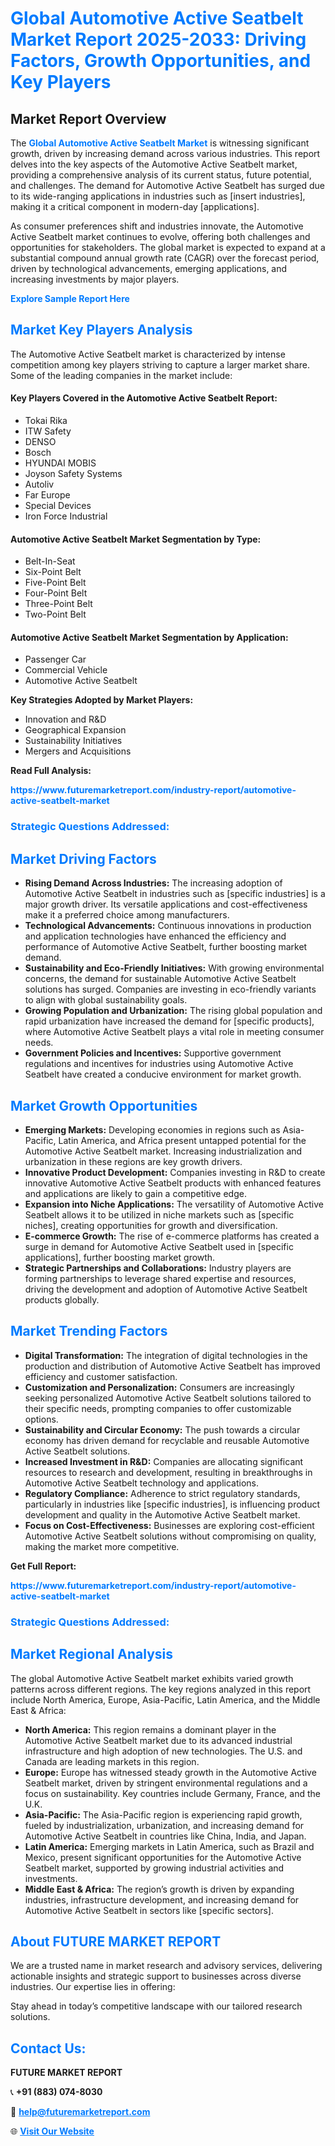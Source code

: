 <h1 style="color: #007BFF;">Global Automotive Active Seatbelt Market Report 2025-2033: Driving Factors, Growth Opportunities, and Key Players</h1>

<section id="overview">
<h2>Market Report Overview</h2>
<p>The <a href="https://www.futuremarketreport.com/industry-report/automotive-active-seatbelt-market" style="color: #007BFF; text-decoration: none;"><strong>Global Automotive Active Seatbelt Market</strong></a> is witnessing significant growth, driven by increasing demand across various industries. This report delves into the key aspects of the Automotive Active Seatbelt market, providing a comprehensive analysis of its current status, future potential, and challenges. The demand for Automotive Active Seatbelt has surged due to its wide-ranging applications in industries such as [insert industries], making it a critical component in modern-day [applications].</p>
<p>As consumer preferences shift and industries innovate, the Automotive Active Seatbelt market continues to evolve, offering both challenges and opportunities for stakeholders. The global market is expected to expand at a substantial compound annual growth rate (CAGR) over the forecast period, driven by technological advancements, emerging applications, and increasing investments by major players.</p>
</section>

<section id="overview">
<p><a href="https://www.futuremarketreport.com/request-sample/reportId=126037" style="color: #007BFF; text-decoration: none;"><strong>Explore Sample Report Here</strong></a></p>
</section>

<section id="key-players">
<h2 style="color: #007BFF;">Market Key Players Analysis</h2>
<p>The Automotive Active Seatbelt market is characterized by intense competition among key players striving to capture a larger market share. Some of the leading companies in the market include:</p>
<h4>Key Players Covered in the Automotive Active Seatbelt Report:</h4>
<ul><li>Tokai Rika</li><li>ITW Safety</li><li>DENSO</li><li>Bosch</li><li>HYUNDAI MOBIS</li><li>Joyson Safety Systems</li><li>Autoliv</li><li>Far Europe</li><li>Special Devices</li><li>Iron Force Industrial</li></ul>
<h4>Automotive Active Seatbelt Market Segmentation by Type:</h4>
<ul><li>Belt-In-Seat</li><li>Six-Point Belt</li><li>Five-Point Belt</li><li>Four-Point Belt</li><li>Three-Point Belt</li><li>Two-Point Belt</li></ul>

<h4>Automotive Active Seatbelt Market Segmentation by Application:</h4>
<ul><li>Passenger Car</li><li>Commercial Vehicle</li><li>Automotive Active Seatbelt</li></ul>
<p><strong>Key Strategies Adopted by Market Players:</strong></p>
<ul>
<li>Innovation and R&D</li>
<li>Geographical Expansion</li>
<li>Sustainability Initiatives</li>
<li>Mergers and Acquisitions</li>
</ul>
</section>

<section>
<p><strong>Read Full Analysis: </strong></p><a href="https://www.futuremarketreport.com/industry-report/automotive-active-seatbelt-market" style="color: #007BFF; text-decoration: none;"><strong>https://www.futuremarketreport.com/industry-report/automotive-active-seatbelt-market</strong></a>
<h3 style="color: #007BFF;">Strategic Questions Addressed:</h3>
</section>

<section id="driving-factors">
<h2 style="color: #007BFF;">Market Driving Factors</h2>
<ul>
<li><strong>Rising Demand Across Industries:</strong> The increasing adoption of Automotive Active Seatbelt in industries such as [specific industries] is a major growth driver. Its versatile applications and cost-effectiveness make it a preferred choice among manufacturers.</li>
<li><strong>Technological Advancements:</strong> Continuous innovations in production and application technologies have enhanced the efficiency and performance of Automotive Active Seatbelt, further boosting market demand.</li>
<li><strong>Sustainability and Eco-Friendly Initiatives:</strong> With growing environmental concerns, the demand for sustainable Automotive Active Seatbelt solutions has surged. Companies are investing in eco-friendly variants to align with global sustainability goals.</li>
<li><strong>Growing Population and Urbanization:</strong> The rising global population and rapid urbanization have increased the demand for [specific products], where Automotive Active Seatbelt plays a vital role in meeting consumer needs.</li>
<li><strong>Government Policies and Incentives:</strong> Supportive government regulations and incentives for industries using Automotive Active Seatbelt have created a conducive environment for market growth.</li>
</ul>
</section>

<section id="growth-opportunities">
<h2 style="color: #007BFF;">Market Growth Opportunities</h2>
<ul>
<li><strong>Emerging Markets:</strong> Developing economies in regions such as Asia-Pacific, Latin America, and Africa present untapped potential for the Automotive Active Seatbelt market. Increasing industrialization and urbanization in these regions are key growth drivers.</li>
<li><strong>Innovative Product Development:</strong> Companies investing in R&D to create innovative Automotive Active Seatbelt products with enhanced features and applications are likely to gain a competitive edge.</li>
<li><strong>Expansion into Niche Applications:</strong> The versatility of Automotive Active Seatbelt allows it to be utilized in niche markets such as [specific niches], creating opportunities for growth and diversification.</li>
<li><strong>E-commerce Growth:</strong> The rise of e-commerce platforms has created a surge in demand for Automotive Active Seatbelt used in [specific applications], further boosting market growth.</li>
<li><strong>Strategic Partnerships and Collaborations:</strong> Industry players are forming partnerships to leverage shared expertise and resources, driving the development and adoption of Automotive Active Seatbelt products globally.</li>
</ul>
</section>

<section id="trending-factors">
<h2 style="color: #007BFF;">Market Trending Factors</h2>
<ul>
<li><strong>Digital Transformation:</strong> The integration of digital technologies in the production and distribution of Automotive Active Seatbelt has improved efficiency and customer satisfaction.</li>
<li><strong>Customization and Personalization:</strong> Consumers are increasingly seeking personalized Automotive Active Seatbelt solutions tailored to their specific needs, prompting companies to offer customizable options.</li>
<li><strong>Sustainability and Circular Economy:</strong> The push towards a circular economy has driven demand for recyclable and reusable Automotive Active Seatbelt solutions.</li>
<li><strong>Increased Investment in R&D:</strong> Companies are allocating significant resources to research and development, resulting in breakthroughs in Automotive Active Seatbelt technology and applications.</li>
<li><strong>Regulatory Compliance:</strong> Adherence to strict regulatory standards, particularly in industries like [specific industries], is influencing product development and quality in the Automotive Active Seatbelt market.</li>
<li><strong>Focus on Cost-Effectiveness:</strong> Businesses are exploring cost-efficient Automotive Active Seatbelt solutions without compromising on quality, making the market more competitive.</li>
</ul>
</section>

<section>
<p><strong>Get Full Report: </strong></p><a href="https://www.futuremarketreport.com/industry-report/automotive-active-seatbelt-market" style="color: #007BFF; text-decoration: none;"><strong>https://www.futuremarketreport.com/industry-report/automotive-active-seatbelt-market</strong></a>
<h3 style="color: #007BFF;">Strategic Questions Addressed:</h3>
</section>


<section id="regional-analysis">
<h2 style="color: #007BFF;">Market Regional Analysis</h2>
<p>The global Automotive Active Seatbelt market exhibits varied growth patterns across different regions. The key regions analyzed in this report include North America, Europe, Asia-Pacific, Latin America, and the Middle East & Africa:</p>
<ul>
<li><strong>North America:</strong> This region remains a dominant player in the Automotive Active Seatbelt market due to its advanced industrial infrastructure and high adoption of new technologies. The U.S. and Canada are leading markets in this region.</li>
<li><strong>Europe:</strong> Europe has witnessed steady growth in the Automotive Active Seatbelt market, driven by stringent environmental regulations and a focus on sustainability. Key countries include Germany, France, and the U.K.</li>
<li><strong>Asia-Pacific:</strong> The Asia-Pacific region is experiencing rapid growth, fueled by industrialization, urbanization, and increasing demand for Automotive Active Seatbelt in countries like China, India, and Japan.</li>
<li><strong>Latin America:</strong> Emerging markets in Latin America, such as Brazil and Mexico, present significant opportunities for the Automotive Active Seatbelt market, supported by growing industrial activities and investments.</li>
<li><strong>Middle East & Africa:</strong> The region’s growth is driven by expanding industries, infrastructure development, and increasing demand for Automotive Active Seatbelt in sectors like [specific sectors].</li>
</ul>
</section>

<footer>
<h2 style="color: #007BFF;">About FUTURE MARKET REPORT</h2>
<p>We are a trusted name in market research and advisory services, delivering actionable insights and strategic support to businesses across diverse industries. Our expertise lies in offering:</p>

<p>Stay ahead in today’s competitive landscape with our tailored research solutions.</p>

<h2 style="color: #007BFF;">Contact Us:</h2>
<p><strong>FUTURE MARKET REPORT</strong></p>
<p>📞 <strong>+91 (883) 074-8030</strong></p>
<p>📧 <strong><a href="mailto:help@futuremarketreport.com" style="color: #007BFF;">help@futuremarketreport.com</a></strong></p>
<p>🌐 <strong><a href="https://www.futuremarketreport.com/" style="color: #007BFF;">Visit Our Website</a></strong></p>
</footer>